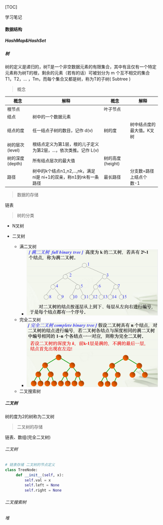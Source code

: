 [TOC]

学习笔记

#### 数据结构

##### HashMap&HashSet



##### 树

树的定义是递归的，树T是一个非空数据元素的有限集合，其中有且仅有一个特定元素称为树T的根，剩余的元素（若有的话）可被划分为 m 个互不相交的集合 T1，T2，... ，Tm，而每个集合又都是树，称为T的子树( Subtree ) 

> 概念

| 概念            | 解释                                                         | 概念             | 解释                      |
| --------------- | ------------------------------------------------------------ | ---------------- | ------------------------- |
| 根节点          |                                                              | 叶子节点         |                           |
| 结点            | 树中的一个数据元素                                           |                  |                           |
| 结点的度        | 任一结点子树的数目，记作 d(v)                                | 树的度           | 树中结点度的最大值。K叉树 |
| 树的层次(level) | 根结点定义为第1层，根的儿子定义为第2层，...，依次类推。记作 L(v) |                  |                           |
| 树的深度(depth) | 所有结点层次的最大值                                         | 树的高度(height) |                           |
| 路径            | 树中的k个结点n1,n2,...,nk，满足 ni是 ni+1的双亲，称n1到nk有一条路径 | 最长路径         | 分支数=路径上结点个数-1   |

> 数据的存储

链表

> 树的分类

- N叉树

- 二叉树
  - 满二叉树
    - ![满二叉树](./resources/满二叉树.png)
  - 完全二叉树
    - ![完全二叉树](./resources/完全二叉树.png)
  - 二叉搜索树



##### 二叉树

树的度为2的树称为二叉树

> 二叉树的存储

链表、数组(完全二叉树)

###### 二叉树

```python
# 链表存储 二叉树的节点定义
class TreeNode:
     def __init__(self, x):
         self.val = x
         self.left = None
         self.right = None
```



###### 二叉搜索树





###### 堆





